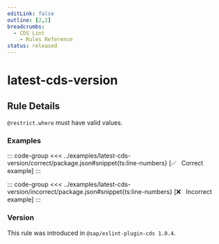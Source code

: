 ```yaml
---
editLink: false
outline: [2,2]
breadcrumbs:
  - CDS Lint
    - Rules Reference
status: released
---
```


<script setup>
  import PlaygroundBadge from '../../../.vitepress/theme/components/PlaygroundBadge.vue'
</script>

# latest-cds-version

## Rule Details

`@restrict.where` must have valid values.

### Examples

::: code-group
<<< ../examples/latest-cds-version/correct/package.json#snippet{ts:line-numbers} [✅ &nbsp; Correct example]
:::

::: code-group
<<< ../examples/latest-cds-version/incorrect/package.json#snippet{ts:line-numbers} [❌ &nbsp; Incorrect example]
:::


### Version
This rule was introduced in `@sap/eslint-plugin-cds 1.0.4`.

<!--
### Resources
[Rule source](https://github.tools.sap/cap/eslint-plugin-cds/tree/main/lib/rules/latest-cds-version.js)
-->
